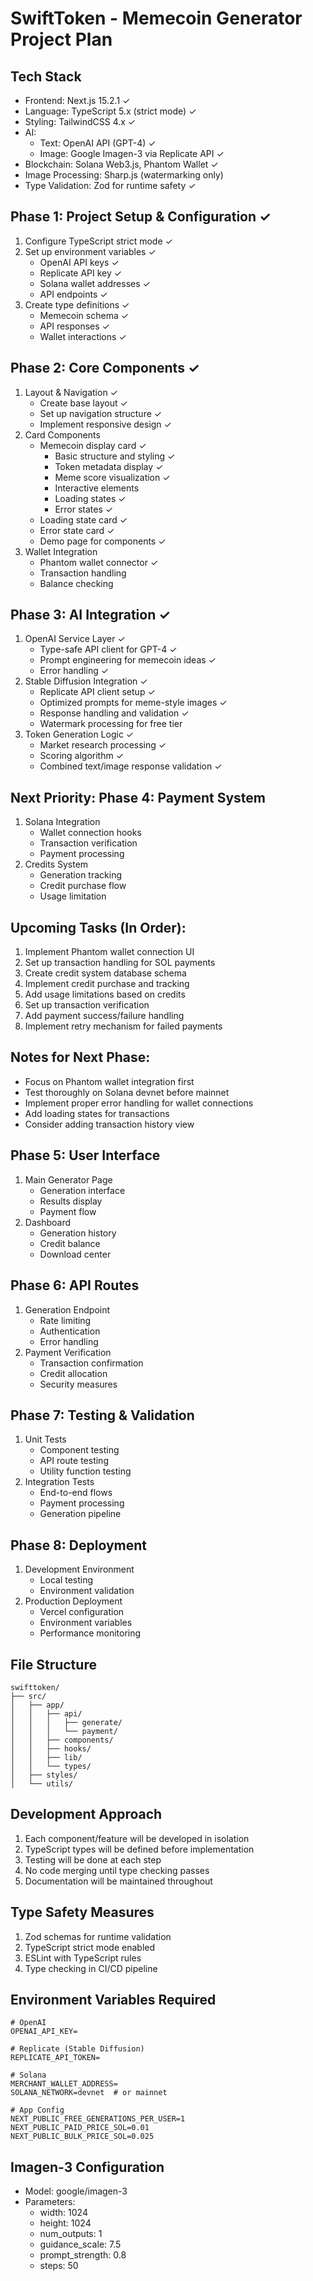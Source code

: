 # SwiftToken - Memecoin Generator Project Plan

## Tech Stack

- Frontend: Next.js 15.2.1 ✓
- Language: TypeScript 5.x (strict mode) ✓
- Styling: TailwindCSS 4.x ✓
- AI:
  - Text: OpenAI API (GPT-4) ✓
  - Image: Google Imagen-3 via Replicate API ✓
- Blockchain: Solana Web3.js, Phantom Wallet ✓
- Image Processing: Sharp.js (watermarking only)
- Type Validation: Zod for runtime safety ✓

## Phase 1: Project Setup & Configuration ✓

1. Configure TypeScript strict mode ✓
2. Set up environment variables ✓
   - OpenAI API keys ✓
   - Replicate API key ✓
   - Solana wallet addresses ✓
   - API endpoints ✓
3. Create type definitions ✓
   - Memecoin schema ✓
   - API responses ✓
   - Wallet interactions ✓

## Phase 2: Core Components ✓

1. Layout & Navigation ✓
   - Create base layout ✓
   - Set up navigation structure ✓
   - Implement responsive design ✓
2. Card Components
   - Memecoin display card ✓
     - Basic structure and styling ✓
     - Token metadata display ✓
     - Meme score visualization ✓
     - Interactive elements
     - Loading states ✓
     - Error states ✓
   - Loading state card ✓
   - Error state card ✓
   - Demo page for components ✓
3. Wallet Integration
   - Phantom wallet connector ✓
   - Transaction handling
   - Balance checking

## Phase 3: AI Integration ✓

1. OpenAI Service Layer ✓
   - Type-safe API client for GPT-4 ✓
   - Prompt engineering for memecoin ideas ✓
   - Error handling ✓
2. Stable Diffusion Integration ✓
   - Replicate API client setup ✓
   - Optimized prompts for meme-style images ✓
   - Response handling and validation ✓
   - Watermark processing for free tier
3. Token Generation Logic ✓
   - Market research processing ✓
   - Scoring algorithm ✓
   - Combined text/image response validation ✓

## Next Priority: Phase 4: Payment System

1. Solana Integration
   - Wallet connection hooks
   - Transaction verification
   - Payment processing
2. Credits System
   - Generation tracking
   - Credit purchase flow
   - Usage limitation

## Upcoming Tasks (In Order):

1. Implement Phantom wallet connection UI
2. Set up transaction handling for SOL payments
3. Create credit system database schema
4. Implement credit purchase and tracking
5. Add usage limitations based on credits
6. Set up transaction verification
7. Add payment success/failure handling
8. Implement retry mechanism for failed payments

## Notes for Next Phase:

- Focus on Phantom wallet integration first
- Test thoroughly on Solana devnet before mainnet
- Implement proper error handling for wallet connections
- Add loading states for transactions
- Consider adding transaction history view

## Phase 5: User Interface

1. Main Generator Page
   - Generation interface
   - Results display
   - Payment flow
2. Dashboard
   - Generation history
   - Credit balance
   - Download center

## Phase 6: API Routes

1. Generation Endpoint
   - Rate limiting
   - Authentication
   - Error handling
2. Payment Verification
   - Transaction confirmation
   - Credit allocation
   - Security measures

## Phase 7: Testing & Validation

1. Unit Tests
   - Component testing
   - API route testing
   - Utility function testing
2. Integration Tests
   - End-to-end flows
   - Payment processing
   - Generation pipeline

## Phase 8: Deployment

1. Development Environment
   - Local testing
   - Environment validation
2. Production Deployment
   - Vercel configuration
   - Environment variables
   - Performance monitoring

## File Structure

```
swifttoken/
├── src/
│   ├── app/
│   │   ├── api/
│   │   │   ├── generate/
│   │   │   └── payment/
│   │   ├── components/
│   │   ├── hooks/
│   │   ├── lib/
│   │   └── types/
│   ├── styles/
│   └── utils/
```

## Development Approach

1. Each component/feature will be developed in isolation
2. TypeScript types will be defined before implementation
3. Testing will be done at each step
4. No code merging until type checking passes
5. Documentation will be maintained throughout

## Type Safety Measures

1. Zod schemas for runtime validation
2. TypeScript strict mode enabled
3. ESLint with TypeScript rules
4. Type checking in CI/CD pipeline

## Environment Variables Required

```env
# OpenAI
OPENAI_API_KEY=

# Replicate (Stable Diffusion)
REPLICATE_API_TOKEN=

# Solana
MERCHANT_WALLET_ADDRESS=
SOLANA_NETWORK=devnet  # or mainnet

# App Config
NEXT_PUBLIC_FREE_GENERATIONS_PER_USER=1
NEXT_PUBLIC_PAID_PRICE_SOL=0.01
NEXT_PUBLIC_BULK_PRICE_SOL=0.025
```

## Imagen-3 Configuration

- Model: google/imagen-3
- Parameters:
  - width: 1024
  - height: 1024
  - num_outputs: 1
  - guidance_scale: 7.5
  - prompt_strength: 0.8
  - steps: 50
